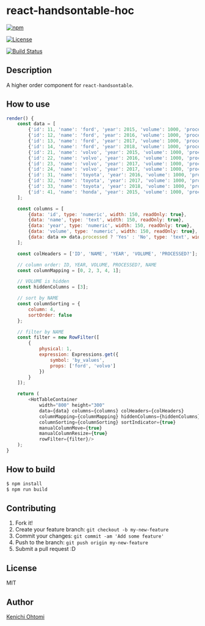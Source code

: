 # react-handsontable-hoc

[![npm](https://img.shields.io/npm/v/@ohtomi/react-handsontable-hoc.svg)](https://www.npmjs.com/package/@ohtomi/react-handsontable-hoc)

[![License](https://img.shields.io/npm/l/@ohtomi/react-handsontable-hoc.svg)](https://www.npmjs.com/package/@ohtomi/react-handsontable-hoc)

[![Build Status](https://travis-ci.org/ohtomi/react-handsontable-hoc.svg?branch=master)](https://travis-ci.org/ohtomi/react-handsontable-hoc)

## Description

A higher order component for `react-handsontable`.

## How to use

```javascript
render() {
    const data = [
        {'id': 11, 'name': 'ford', 'year': 2015, 'volume': 1000, 'processed': true},
        {'id': 12, 'name': 'ford', 'year': 2016, 'volume': 1000, 'processed': true},
        {'id': 13, 'name': 'ford', 'year': 2017, 'volume': 1000, 'processed': true},
        {'id': 14, 'name': 'ford', 'year': 2018, 'volume': 1000, 'processed': false},
        {'id': 21, 'name': 'volvo', 'year': 2015, 'volume': 1000, 'processed': true},
        {'id': 22, 'name': 'volvo', 'year': 2016, 'volume': 1000, 'processed': true},
        {'id': 23, 'name': 'volvo', 'year': 2017, 'volume': 1000, 'processed': true},
        {'id': 24, 'name': 'volvo', 'year': 2017, 'volume': 1000, 'processed': false},
        {'id': 31, 'name': 'toyota', 'year': 2016, 'volume': 1000, 'processed': true},
        {'id': 32, 'name': 'toyota', 'year': 2017, 'volume': 1000, 'processed': true},
        {'id': 33, 'name': 'toyota', 'year': 2018, 'volume': 1000, 'processed': true},
        {'id': 41, 'name': 'honda', 'year': 2015, 'volume': 1000, 'processed': true}
    ];

    const columns = [
        {data: 'id', type: 'numeric', width: 150, readOnly: true},
        {data: 'name', type: 'text', width: 150, readOnly: true},
        {data: 'year', type: 'numeric', width: 150, readOnly: true},
        {data: 'volume', type: 'numeric', width: 150, readOnly: true},
        {data: data => data.processed ? 'Yes' : 'No', type: 'text', width: 150, readOnly: true}
    ];

    const colHeaders = ['ID', 'NAME', 'YEAR', 'VOLUME', 'PROCESSED?'];

    // column order: ID, YEAR, VOLUME, PROCESSED?, NAME
    const columnMapping = [0, 2, 3, 4, 1];

    // VOLUME is hidden
    const hiddenColumns = [3];

    // sort by NAME
    const columnSorting = {
        column: 4,
        sortOrder: false
    };

    // filter by NAME
    const filter = new RowFilter([
        {
            physical: 1,
            expression: Expressions.get({
                symbol: 'by_values',
                props: ['ford', 'volvo']
            })
        }
    ]);

    return (
        <HotTableContainer
            width="800" height="300"
            data={data} columns={columns} colHeaders={colHeaders}
            columnMapping={columnMapping} hiddenColumns={hiddenColumns}
            columnSorting={columnSorting} sortIndicator={true}
            manualColumnMove={true}
            manualColumnResize={true}
            rowFilter={filter}/>
    );
}
```

## How to build

```bash
$ npm install
$ npm run build
```

## Contributing

1. Fork it!
1. Create your feature branch: `git checkout -b my-new-feature`
1. Commit your changes: `git commit -am 'Add some feature'`
1. Push to the branch: `git push origin my-new-feature`
1. Submit a pull request :D

## License

MIT

## Author

[Kenichi Ohtomi](https://github.com/ohtomi)
